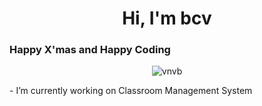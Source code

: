 <h1 align="center">Hi, I'm bcv</h1>
<h3 align="left">Happy X'mas and Happy Coding</h3>
<!-- Date 34 -->
<p align="center"> <img src="https://komarev.com/ghpvc/?username=vnvb&label=Profile%20views&color=0e75b6&style=flat" alt="vnvb" /> </p>- I’m currently working on Classroom Management System



